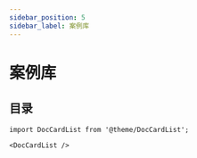 ```yaml
---
sidebar_position: 5
sidebar_label: 案例库
---
```


# 案例库

## 目录

```mdx-code-block
import DocCardList from '@theme/DocCardList';

<DocCardList />
```
